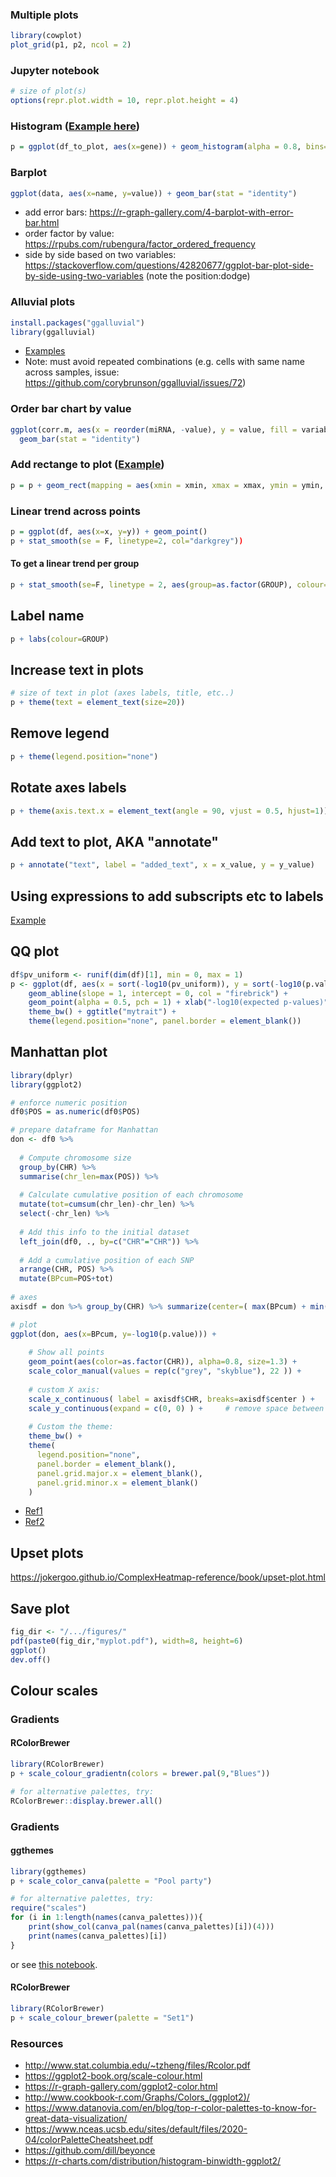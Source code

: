 ### Multiple plots

```R
library(cowplot)
plot_grid(p1, p2, ncol = 2)
```

### Jupyter notebook 

```R
# size of plot(s)
options(repr.plot.width = 10, repr.plot.height = 4) 
```

### Histogram ([Example here](https://github.com/annacuomo/Anna_PhD_notebooks/blob/main/sc_neuroseq/iPSCs/fig3b_3e.ipynb))

```R
p = ggplot(df_to_plot, aes(x=gene)) + geom_histogram(alpha = 0.8, bins=15) 
```

### Barplot

```R
ggplot(data, aes(x=name, y=value)) + geom_bar(stat = "identity")
```

* add error bars: https://r-graph-gallery.com/4-barplot-with-error-bar.html
* order factor by value: https://rpubs.com/rubengura/factor_ordered_frequency
* side by side based on two variables: https://stackoverflow.com/questions/42820677/ggplot-bar-plot-side-by-side-using-two-variables (note the position:dodge)

### Alluvial plots

```R
install.packages("ggalluvial")
library(ggalluvial)
```

* [Examples](https://cran.r-project.org/web/packages/ggalluvial/vignettes/ggalluvial.html)
* Note: must avoid repeated combinations (e.g. cells with same name across samples, issue: https://github.com/corybrunson/ggalluvial/issues/72) 


### Order bar chart by value

```R
ggplot(corr.m, aes(x = reorder(miRNA, -value), y = value, fill = variable)) + 
  geom_bar(stat = "identity")
```

### Add rectange to plot ([Example](https://github.com/single-cell-genetics/singlecell_endodiff_paper/blob/main/plotting_notebooks/lead_switchin.ipynb))

```R
p = p + geom_rect(mapping = aes(xmin = xmin, xmax = xmax, ymin = ymin, ymax = ymax), color = col, fill = col)
```

### Linear trend across points

```R
p = ggplot(df, aes(x=x, y=y)) + geom_point()
p + stat_smooth(se = F, linetype=2, col="darkgrey"))
```

#### To get a linear trend per group

```R
p + stat_smooth(se=F, linetype = 2, aes(group=as.factor(GROUP), colour=as.factor(GROUP)))
```

## Label name

```R
p + labs(colour=GROUP)
```

## Increase text in plots

```R
# size of text in plot (axes labels, title, etc..)
p + theme(text = element_text(size=20))
```

## Remove legend

```R
p + theme(legend.position="none")
````

## Rotate axes labels 

```R
p + theme(axis.text.x = element_text(angle = 90, vjust = 0.5, hjust=1))
```

## Add text to plot, AKA "annotate"

```R
p + annotate("text", label = "added_text", x = x_value, y = y_value)
```

## Using expressions to add subscripts etc to labels

[Example](https://github.com/annacuomo/SAIGE_QTL_analyses/blob/main/Plotting_Notebooks/Rare_Variants/RV_results_overview.ipynb)

## QQ plot

```R
df$pv_uniform <- runif(dim(df)[1], min = 0, max = 1)
p <- ggplot(df, aes(x = sort(-log10(pv_uniform)), y = sort(-log10(p.value)))) + 
    geom_abline(slope = 1, intercept = 0, col = "firebrick") +
    geom_point(alpha = 0.5, pch = 1) + xlab("-log10(expected p-values)") + ylab("-log10(observed p-values)") +
    theme_bw() + ggtitle("mytrait") +
    theme(legend.position="none", panel.border = element_blank())
```

## Manhattan plot

```R
library(dplyr)
library(ggplot2)

# enforce numeric position
df0$POS = as.numeric(df0$POS)

# prepare dataframe for Manhattan
don <- df0 %>% 
  
  # Compute chromosome size
  group_by(CHR) %>% 
  summarise(chr_len=max(POS)) %>% 
  
  # Calculate cumulative position of each chromosome
  mutate(tot=cumsum(chr_len)-chr_len) %>%
  select(-chr_len) %>%
  
  # Add this info to the initial dataset
  left_join(df0, ., by=c("CHR"="CHR")) %>%
  
  # Add a cumulative position of each SNP
  arrange(CHR, POS) %>%
  mutate(BPcum=POS+tot)
  
# axes
axisdf = don %>% group_by(CHR) %>% summarize(center=( max(BPcum) + min(BPcum) ) / 2 )

# plot
ggplot(don, aes(x=BPcum, y=-log10(p.value))) +
    
    # Show all points
    geom_point(aes(color=as.factor(CHR)), alpha=0.8, size=1.3) +
    scale_color_manual(values = rep(c("grey", "skyblue"), 22 )) +
    
    # custom X axis:
    scale_x_continuous( label = axisdf$CHR, breaks=axisdf$center ) +
    scale_y_continuous(expand = c(0, 0) ) +     # remove space between plot area and x axis
  
    # Custom the theme:
    theme_bw() +
    theme( 
      legend.position="none",
      panel.border = element_blank(),
      panel.grid.major.x = element_blank(),
      panel.grid.minor.x = element_blank()
    )
```

* [Ref1](https://github.com/annacuomo/Notebooks_private/blob/main/scripts/TenK10K/saige_qtl/saige_eqtl_onek1k/make_manhattan_files.R)
* [Ref2](https://r-graph-gallery.com/101_Manhattan_plot.html)

## Upset plots

https://jokergoo.github.io/ComplexHeatmap-reference/book/upset-plot.html


## Save plot

```R
fig_dir <- "/.../figures/"
pdf(paste0(fig_dir,"myplot.pdf"), width=8, height=6)
ggplot()
dev.off()
```

## Colour scales

### Gradients

#### RColorBrewer

```R
library(RColorBrewer)
p + scale_colour_gradientn(colors = brewer.pal(9,"Blues"))

# for alternative palettes, try:
RColorBrewer::display.brewer.all()
```

### Gradients

#### ggthemes

```R
library(ggthemes)
p + scale_color_canva(palette = "Pool party")

# for alternative palettes, try:
require("scales")
for (i in 1:length(names(canva_palettes))){
    print(show_col(canva_pal(names(canva_palettes)[i])(4)))   
    print(names(canva_palettes)[i])
}
```

or see [this notebook](https://github.com/annacuomo/Anna_PhD_notebooks/blob/main/sc_endodiff/Canva%20Palettes.ipynb).

#### RColorBrewer

```R
library(RColorBrewer)
p + scale_colour_brewer(palette = "Set1")
```

### Resources

* http://www.stat.columbia.edu/~tzheng/files/Rcolor.pdf
* https://ggplot2-book.org/scale-colour.html
* https://r-graph-gallery.com/ggplot2-color.html
* http://www.cookbook-r.com/Graphs/Colors_(ggplot2)/
* https://www.datanovia.com/en/blog/top-r-color-palettes-to-know-for-great-data-visualization/
* https://www.nceas.ucsb.edu/sites/default/files/2020-04/colorPaletteCheatsheet.pdf
* https://github.com/dill/beyonce
* https://r-charts.com/distribution/histogram-binwidth-ggplot2/

